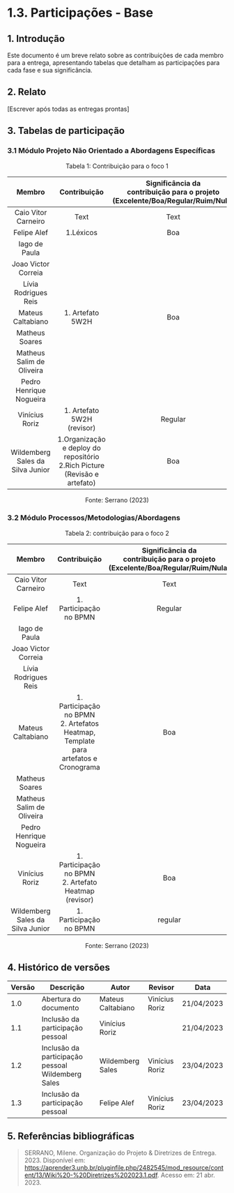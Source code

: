 # 1.3. Participações - Base

## 1. Introdução

Este documento é um breve relato sobre as contribuições de cada membro para a entrega, apresentando tabelas que detalham as participações para cada fase e sua significância.

## 2. Relato

[Escrever após todas as entregas prontas]

## 3. Tabelas de participação

### 3.1 Módulo Projeto Não Orientado a Abordagens Específicas

<center>
    <p style="font-size: 14px">Tabela 1: Contribuição para o foco 1</p>

|              Membro              |   Contribuição             | Significância da <br> contribuição para o projeto <br> (Excelente/Boa/Regular/Ruim/Nula) |
| :------------------------------: | :------------------------: | :--------------------------------------------------------------------------------------: |
|       Caio Vitor Carneiro        |       Text                 |                                           Text                                           |
|           Felipe Alef            | 1.Léxicos                  |                                 Boa                                                      |
|          Iago de Paula           |                            |                                                                                          |
|       Joao Victor Correia        |                            |                                                                                          |
|       Lívia Rodrigues Reis       |                            |                                                                                          |
|        Mateus Caltabiano         | 1. Artefato 5W2H           |                                           Boa                                            |
|          Matheus Soares          |                            |                                                                                          |
|    Matheus Salim de Oliveira     |                            |                                                                                          |
|     Pedro Henrique Nogueira      |                            |                                                                                          |
|          Vinícius Roriz          | 1. Artefato 5W2H (revisor) |                                           Regular                                        |
| Wildemberg Sales da Silva Junior |   1.Organização e deploy do repositório </br> 2.Rich Picture (Revisão e artefato)   |   Boa    |

<p style="font-size: 14px">Fonte: Serrano (2023)</p>
    
</center>

### 3.2 Módulo Processos/Metodologias/Abordagens

<center>
    <p style="font-size: 14px">Tabela 2: contribuição para o foco 2</p>

|              Membro              |                                      Contribuição                                       | Significância da <br> contribuição para o projeto <br>(Excelente/Boa/Regular/Ruim/Nula) |
| :------------------------------: | :-------------------------------------------------------------------------------------: | :-------------------------------------------------------------------------------------: |
|       Caio Vitor Carneiro        |                                          Text                                           |                                          Text                                           |
|           Felipe Alef            |           1. Participação no BPMN                                                                              |    Regular                                                                                     |
|          Iago de Paula           |                                                                                         |                                                                                         |
|       Joao Victor Correia        |                                                                                         |                                                                                         |
|       Lívia Rodrigues Reis       |                                                                                         |                                                                                         |
|        Mateus Caltabiano         | 1. Participação no BPMN <br> 2. Artefatos Heatmap, Template para artefatos e Cronograma |                                           Boa                                           |
|          Matheus Soares          |                                                                                         |                                                                                         |
|    Matheus Salim de Oliveira     |                                                                                         |                                                                                         |
|     Pedro Henrique Nogueira      |                                                                                         |                                                                                         |
|          Vinícius Roriz          | 1. Participação no BPMN <br> 2. Artefato Heatmap (revisor)                              |                                           Boa                                           |
| Wildemberg Sales da Silva Junior |  1. Participação no BPMN  | regular |

<p style="font-size: 14px">Fonte: Serrano (2023)</p>
</center>

## 4. Histórico de versões

| Versão | Descrição             | Autor             | Revisor | Data       |
| ------ | --------------------- | ----------------- | ------- | ---------- |
| 1.0    | Abertura do documento | Mateus Caltabiano | Vinícius Roriz        | 21/04/2023 |
| 1.1    | Inclusão da participação pessoal | Vinícius Roriz |               | 21/04/2023 |
| 1.2 | Inclusão da participação pessoal Wildemberg Sales |  Wildemberg Sales |    Vinícius Roriz     | 23/04/2023 |
| 1.3 | Inclusão da participação pessoal |  Felipe Alef |    Vinícius Roriz     | 23/04/2023 |

## 5. Referências bibliográficas

> SERRANO, Milene. Organização do Projeto & Diretrizes de Entrega. 2023. Disponível em: https://aprender3.unb.br/pluginfile.php/2482545/mod_resource/content/13/Wiki%20-%20Diretrizes%202023.1.pdf. Acesso em: 21 abr. 2023.
